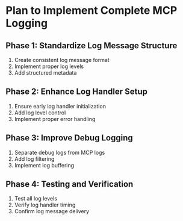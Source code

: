 # Plan to Implement Complete MCP Logging

## Phase 1: Standardize Log Message Structure
1. Create consistent log message format
2. Implement proper log levels
3. Add structured metadata

## Phase 2: Enhance Log Handler Setup
1. Ensure early log handler initialization
2. Add log level control
3. Implement proper error handling

## Phase 3: Improve Debug Logging
1. Separate debug logs from MCP logs
2. Add log filtering
3. Implement log buffering

## Phase 4: Testing and Verification
1. Test all log levels
2. Verify log handler timing
3. Confirm log message delivery 